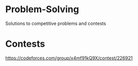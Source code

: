 # Problem-Solving
Solutions to competitive problems and contests

# Contests
https://codeforces.com/group/x4mf91kQ9X/contest/226921
